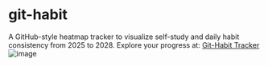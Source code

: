 # git-habit
A GitHub-style heatmap tracker to visualize self-study and daily habit consistency from 2025 to 2028.
Explore your progress at: [Git-Habit Tracker](https://abhijeet028.github.io/git-habit/)
![image](https://github.com/user-attachments/assets/84118fc9-79f1-4412-bea7-3d460d133183)


